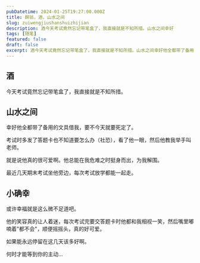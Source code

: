 ```yaml
---
pubDatetime: 2024-01-25T19:27:00.000Z
title: 醉翁，酒，山水之间
slug: zuiwengjiushanshuizhijian
description: 酒今天考试竟然忘记带笔盒了，我直接就是不知所措。山水之间幸好
tags: [随笔]
featured: false
draft: false
excerpt: 酒今天考试竟然忘记带笔盒了，我直接就是不知所措。山水之间幸好他全都带了备用的文具借我，要不今天就要死定了。考试时多发了答题卡也不知道要怎么办社恐，看了他一眼，然后他教我举手叫老师。就是说他真的很可爱啊
---
```


## 酒
今天考试竟然忘记带笔盒了，我直接就是不知所措。

## 山水之间
幸好他全都带了备用的文具借我，要不今天就要死定了。

考试时多发了答题卡也不知道要怎么办（社恐），看了他一眼，然后他教我举手叫老师。

就是说他真的很可爱啊。他总能在我危难之时挺身而出，为我解围。

最近几天期末考试坐他旁边，每次考试放学都能一起走。

## 小确幸
或许幸福就是这么微不足道吧。

他的笑容真的让人着迷，每次考试完要交答题卡时他都和我相视一笑，然后嘴里嘟喃着"都不会"，顺便摇摇头，真的好可爱。

如果能永远停留在这几天该多好啊。

何时才能等到你的主动…
